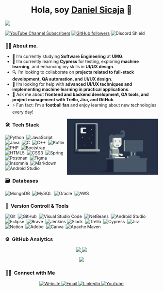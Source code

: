 <div align="center">

<h1 align="center">Hola, soy <a href="https://aristi.dev">Daniel Sicaja</a> 👋</h1>
</div>
<img src="https://i.imgur.com/oDGmHBT.png">

[![YouTube Channel Subscribers](https://img.shields.io/youtube/channel/subscribers/UCIjEgHA1vatSR2K4rfcdNRg?style=social)](https://youtube.com/aristidevs?sub_confirmation=1)
[![GitHub followers](https://img.shields.io/github/followers/arisguimera?style=social)](https://github.com/DanielSicaja2000)
![Discord Shield](https://discordapp.com/api/guilds/807719549075980308/widget.png?style=shield)

### 👨‍💻 About me.


- 🔭 I’m currently studying **Software Engineering** at **UMG**.
- 🌱 I’m currently learning **Cypress** for testing, exploring **machine learning**, and enhancing my skills in **UI/UX design**.  
- 🔍 I’m looking to collaborate on **projects related to full-stack development, QA automation, and UI/UX design**.  
- 🤔 I’m looking for help with **advanced UI/UX techniques and implementing machine learning in practical applications**.  
- 💬 Ask me about **frontend and backend development, QA tools, and project management with Trello, Jira, and GitHub**.  
- ⚡ Fun fact: I’m a **football fan** and enjoy learning about new technologies every day!  


<img alt="Night Coding" src="https://raw.githubusercontent.com/AVS1508/AVS1508/master/assets/Night-Coding.gif" align="right"/>


### 🛠 &nbsp;Tech Stack

![Python](https://img.shields.io/badge/python-3670A0?style=for-the-badge&logo=python&logoColor=ffdd54)&nbsp;
![JavaScript](https://img.shields.io/badge/javascript-%23323330.svg?style=for-the-badge&logo=javascript&logoColor=%23F7DF1E)&nbsp;
![Java](https://img.shields.io/badge/java-%23ED8B00.svg?style=for-the-badge&logo=java&logoColor=white)&nbsp;
![C](https://img.shields.io/badge/c-%2300599C.svg?style=for-the-badge&logo=c&logoColor=white)&nbsp;
![C++](https://img.shields.io/badge/c++-%2300599C.svg?style=for-the-badge&logo=c%2B%2B&logoColor=white)&nbsp;
![Kotlin](https://img.shields.io/badge/Kotlin-%230095D5.svg?style=for-the-badge&logo=kotlin&logoColor=white)&nbsp;
![PHP](https://img.shields.io/badge/PHP-%23777BB4.svg?style=for-the-badge&logo=php&logoColor=white)&nbsp;
![Bootstrap](https://img.shields.io/badge/bootstrap-%23563D7C.svg?style=for-the-badge&logo=bootstrap&logoColor=white)&nbsp;
![HTML5](https://img.shields.io/badge/html5-%23E34F26.svg?style=for-the-badge&logo=html5&logoColor=white)&nbsp;
![CSS3](https://img.shields.io/badge/css3-%231572B6.svg?style=for-the-badge&logo=css3&logoColor=white)&nbsp;
![Spring](https://img.shields.io/badge/spring-%236DB33F.svg?style=for-the-badge&logo=spring&logoColor=white)&nbsp;
![Postman](https://img.shields.io/badge/Postman-FF6C37?style=for-the-badge&logo=postman&logoColor=white)&nbsp;
![Figma](https://img.shields.io/badge/figma-%23F24E1E.svg?style=for-the-badge&logo=figma&logoColor=white)&nbsp;
![Insomnia](https://img.shields.io/badge/Insomnia-%235825CC.svg?style=for-the-badge&logo=insomnia&logoColor=white)&nbsp;
![Markdown](https://img.shields.io/badge/markdown-%23000000.svg?style=for-the-badge&logo=markdown&logoColor=white)&nbsp;
![Android Studio](https://img.shields.io/badge/Android%20Studio-%233DDC84.svg?style=for-the-badge&logo=android-studio&logoColor=white)&nbsp;

### 🗃 &nbsp;Databases

![MongoDB](https://img.shields.io/badge/MongoDB-%234ea94b.svg?style=for-the-badge&logo=mongodb&logoColor=white)&nbsp;
![MySQL](https://img.shields.io/badge/MySQL-%2300f.svg?style=for-the-badge&logo=mysql&logoColor=white)&nbsp;
![Oracle](https://img.shields.io/badge/Oracle%20SQL-F80000.svg?style=for-the-badge&logo=oracle&logoColor=white)&nbsp;
![AWS](https://img.shields.io/badge/AWS-%23FF9900.svg?style=for-the-badge&logo=amazon-aws&logoColor=white)&nbsp;





### 🧰 &nbsp;Version Controll & Tools 

![Git](https://img.shields.io/badge/git-%23F05033.svg?style=for-the-badge&logo=git&logoColor=white)&nbsp;
![GitHub](https://img.shields.io/badge/github-%23121011.svg?style=for-the-badge&logo=github&logoColor=white)&nbsp;
![Visual Studio Code](https://img.shields.io/badge/Visual%20Studio%20Code-0078d7.svg?style=for-the-badge&logo=visual-studio-code&logoColor=white)&nbsp;
![NetBeans](https://img.shields.io/badge/NetBeans-%231B6AC6.svg?style=for-the-badge&logo=apache-netbeans-ide&logoColor=white)&nbsp;
![Android Studio](https://img.shields.io/badge/Android%20Studio-%233DDC84.svg?style=for-the-badge&logo=android-studio&logoColor=white)&nbsp;
![Eclipse](https://img.shields.io/badge/Eclipse-FE7A16.svg?style=for-the-badge&logo=Eclipse&logoColor=white)&nbsp;
![Brave](https://img.shields.io/badge/Brave-FB542B?style=for-the-badge&logo=Brave&logoColor=white)&nbsp;
![Jenkins](https://img.shields.io/badge/jenkins-%232C5263.svg?style=for-the-badge&logo=jenkins&logoColor=white)
![Slack](https://img.shields.io/badge/Slack-4A154B?style=for-the-badge&logo=slack&logoColor=white)&nbsp;
![Trello](https://img.shields.io/badge/Trello-%23026AA7.svg?style=for-the-badge&logo=trello&logoColor=white)&nbsp;
![Cypress](https://img.shields.io/badge/Cypress-%2317202C.svg?style=for-the-badge&logo=cypress&logoColor=white)&nbsp;
![Jira](https://img.shields.io/badge/jira-%230A0FFF.svg?style=for-the-badge&logo=jira&logoColor=white)&nbsp;
![Notion](https://img.shields.io/badge/Notion-%23000000.svg?style=for-the-badge&logo=notion&logoColor=white)&nbsp;
![Adobe](https://img.shields.io/badge/adobe-%23FF0000.svg?style=for-the-badge&logo=adobe&logoColor=white)&nbsp;
![Canva](https://img.shields.io/badge/Canva-%2300C4CC.svg?style=for-the-badge&logo=Canva&logoColor=white)&nbsp;
![Apache Maven](https://img.shields.io/badge/Apache%20Maven-C71A36?style=for-the-badge&logo=Apache%20Maven&logoColor=white)&nbsp;



### ⚙️ &nbsp;GitHub Analytics
<p align="center">
  <a href="https://github.com/DanielSicaja2000">
    <img height="180em" src="https://github-readme-stats-eight-theta.vercel.app/api?username=DanielSicaja2000&show_icons=true&theme=algolia&include_all_commits=true&count_private=true"/>
  </a>
  <a href="https://github.com/DanielSicaja2000">
    <img height="180em" src="https://github-readme-stats-eight-theta.vercel.app/api/top-langs/?username=DanielSicaja2000&layout=compact&langs_count=8&theme=algolia"/>
  </a>
</p>

<p align="center">
  <img height="180em" src="https://github-readme-streak-stats.herokuapp.com/?user=DanielSicaja2000&theme=dark&hide_border=true"/>
</p>


### 🤝🏻 &nbsp;Connect with Me

<p align="center">
  <a href="mipagina" target="_blank">
    <img alt="Website" src="https://img.shields.io/badge/Website-%230A66C2.svg?style=for-the-badge&logo=google-chrome&logoColor=white" />
  </a>
  <a href="mailto:danielsicaja08@gmail.com" target="_blank">
    <img alt="Email" src="https://img.shields.io/badge/Email-%23D14836.svg?style=for-the-badge&logo=gmail&logoColor=white" />
  </a>
  <a href="https://www.linkedin.com/in/daniel-sicajá" target="_blank">
    <img alt="LinkedIn" src="https://img.shields.io/badge/LinkedIn-%230A66C2.svg?style=for-the-badge&logo=linkedin&logoColor=white" />
  </a>
  <a href="https://www.youtube.com/c/mipagina" target="_blank">
    <img alt="YouTube" src="https://img.shields.io/badge/YouTube-%23FF0000.svg?style=for-the-badge&logo=youtube&logoColor=white" />
  </a>
</p>


